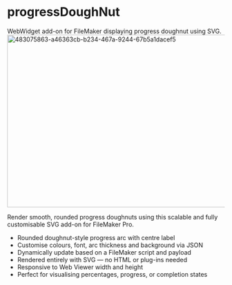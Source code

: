 # progressDoughNut
WebWidget add-on for FileMaker displaying progress doughnut using SVG.
<img width="600" height="400" alt="483075863-a46363cb-b234-467a-9244-67b5a1dacef5" src="https://github.com/user-attachments/assets/cf668e43-9ed3-4421-90af-d5394921a8af" />

Render smooth, rounded progress doughnuts using this scalable and fully customisable SVG add-on for FileMaker Pro.
- Rounded doughnut-style progress arc with centre label
- Customise colours, font, arc thickness and background via JSON
- Dynamically update based on a FileMaker script and payload
- Rendered entirely with SVG — no HTML or plug-ins needed
- Responsive to Web Viewer width and height
- Perfect for visualising percentages, progress, or completion states